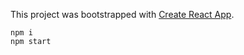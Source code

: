 This project was bootstrapped with [Create React App](https://github.com/facebookincubator/create-react-app).

```
npm i
npm start
```